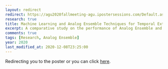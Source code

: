 ```yaml
---
layout: redirect
redirect: https://agu2020fallmeeting-agu.ipostersessions.com/Default.aspx?s=2F-52-83-E7-E2-22-1A-FE-D2-59-12-5B-E4-23-0F-C4
research: true
title: Machine Learning and Analog Ensemble Techniques for Temporal Extraction of Wind Resource Uncertainty
excerpt: A comparative study on the performance of Analog Ensemble and a gradient boosting model
comments: true
tags: [Research, Analog Ensemble]
year: 2020
last_modified_at: 2020-12-08T23:25:00
---
```


Redirecting you to the poster or you can click [here](https://agu2020fallmeeting-agu.ipostersessions.com/Default.aspx?s=2F-52-83-E7-E2-22-1A-FE-D2-59-12-5B-E4-23-0F-C4).
